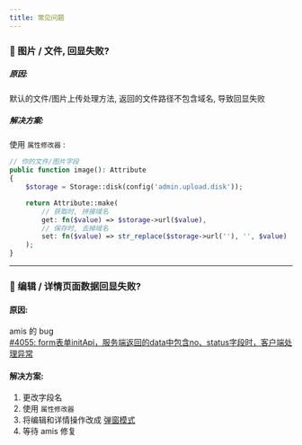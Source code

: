 ```yaml
---
title: 常见问题
---
```


### 📁 图片 / 文件, 回显失败?

##### 原因:

默认的文件/图片上传处理方法, 返回的文件路径不包含域名, 导致回显失败

##### 解决方案:

使用 `属性修改器` :

```php
// 你的文件/图片字段
public function image(): Attribute
{
    $storage = Storage::disk(config('admin.upload.disk'));

    return Attribute::make(
        // 获取时, 拼接域名
        get: fn($value) => $storage->url($value),
        // 保存时, 去掉域名
        set: fn($value) => str_replace($storage->url(''), '', $value)
    );
}
```

---

### 🐛 编辑 / 详情页面数据回显失败?

#### 原因:

amis 的 bug <br>
<a href="https://github.com/baidu/amis/issues/4055" target="_blank">
#4055: form表单initApi，服务端返回的data中包含no、status字段时，客户端处理异常
</a>

#### 解决方案:

1. 更改字段名
2. 使用 `属性修改器`
3. 将编辑和详情操作改成 [弹窗模式](/docs/crud-dialog-action)
4. 等待 amis 修复
